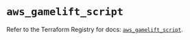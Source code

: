 # `aws_gamelift_script`

Refer to the Terraform Registry for docs: [`aws_gamelift_script`](https://registry.terraform.io/providers/hashicorp/aws/6.7.0/docs/resources/gamelift_script).
